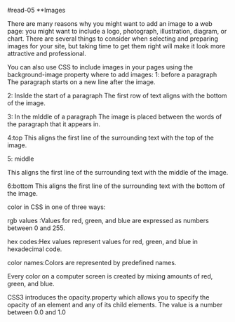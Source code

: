 #read-05
**Images

There are many reasons why you might want to add an image to a web page: you might want to include a logo, photograph, illustration, diagram, or chart. There are several things to consider when selecting and preparing images for your site, but taking time to get them right will make it look more attractive and professional.

You can also use CSS to include images in your pages using the background-image property
where to add images:
1: before a paragraph The paragraph starts on a new line after the image.

2: InsIde the start of a paragraph The first row of text aligns with the bottom of the image.

3: In the mIddle of a paragraph The image is placed between the words of the paragraph that it appears in.

4:top This aligns the first line of the surrounding text with the top of the image.

5: middle

This aligns the first line of the surrounding text with the middle of the image.

6:bottom This aligns the first line of the surrounding text with the bottom of the image.

color in CSS in one of three ways:

rgb values :Values for red, green, and blue are expressed as numbers between 0 and 255.

hex codes:Hex values represent values for red, green, and blue in hexadecimal code.

color names:Colors are represented by predefined names.

Every color on a computer screen is created by mixing amounts of red, green, and blue.

CSS3 introduces the opacity.property which allows you to specify the opacity of an element and any of its child elements. 
The value is a number between 0.0 and 1.0



